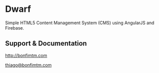 # Dwarf

Simple HTML5 Content Management System (CMS) using AngularJS and Firebase.


## Support & Documentation

http://bonfimtm.com

thiago@bonfimtm.com
